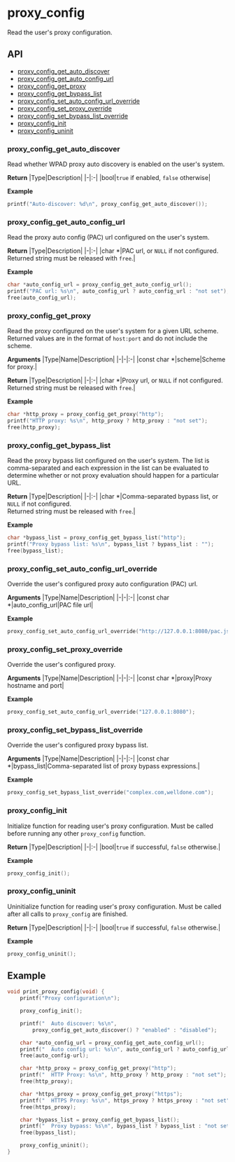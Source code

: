 # proxy_config <!-- omit in toc -->

Read the user's proxy configuration.

## API <!-- omit in toc -->

- [proxy_config_get_auto_discover](#proxy_config_get_auto_discover)
- [proxy_config_get_auto_config_url](#proxy_config_get_auto_config_url)
- [proxy_config_get_proxy](#proxy_config_get_proxy)
- [proxy_config_get_bypass_list](#proxy_config_get_bypass_list)
- [proxy_config_set_auto_config_url_override](#proxy_config_set_auto_config_url_override)
- [proxy_config_set_proxy_override](#proxy_config_set_proxy_override)
- [proxy_config_set_bypass_list_override](#proxy_config_set_bypass_list_override)
- [proxy_config_init](#proxy_config_init)
- [proxy_config_uninit](#proxy_config_uninit)

### proxy_config_get_auto_discover

Read whether WPAD proxy auto discovery is enabled on the user's system.

**Return**
|Type|Description|
|-|:-|
|bool|`true` if enabled, `false` otherwise|

**Example**
```c
printf("Auto-discover: %d\n", proxy_config_get_auto_discover());
```

### proxy_config_get_auto_config_url

Read the proxy auto config (PAC) url configured on the user's system.

**Return**
|Type|Description|
|-|:-|
|char *|PAC url, or `NULL` if not configured.<br>Returned string must be released with `free`.|

**Example**
```c
char *auto_config_url = proxy_config_get_auto_config_url();
printf("PAC url: %s\n", auto_config_url ? auto_config_url : "not set");
free(auto_config_url);
```

### proxy_config_get_proxy

Read the proxy configured on the user's system for a given URL scheme. Returned values are in the format of `host:port` and do not include the scheme.

**Arguments**
|Type|Name|Description|
|-|-|:-|
|const char *|scheme|Scheme for proxy.|

**Return**
|Type|Description|
|-|:-|
|char *|Proxy url, or `NULL` if not configured.<br>Returned string must be released with `free`.|

**Example**
```c
char *http_proxy = proxy_config_get_proxy("http");
printf("HTTP proxy: %s\n", http_proxy ? http_proxy : "not set");
free(http_proxy);
```

### proxy_config_get_bypass_list

Read the proxy bypass list configured on the user's system. The list is comma-separated and each expression in the list can be evaluated to determine whether or not proxy evaluation should happen for a particular URL.

**Return**
|Type|Description|
|-|:-|
|char *|Comma-separated bypass list, or `NULL` if not configured.<br>Returned string must be released with `free`.|

**Example**
```c
char *bypass_list = proxy_config_get_bypass_list("http");
printf("Proxy bypass list: %s\n", bypass_list ? bypass_list : "");
free(bypass_list);
```

### proxy_config_set_auto_config_url_override

Override the user's configured proxy auto configuration (PAC) url.

**Arguments**
|Type|Name|Description|
|-|-|:-|
|const char *|auto_config_url|PAC file url|

**Example**
```c
proxy_config_set_auto_config_url_override("http://127.0.0.1:8080/pac.js");
```

### proxy_config_set_proxy_override

Override the user's configured proxy.

**Arguments**
|Type|Name|Description|
|-|-|:-|
|const char *|proxy|Proxy hostname and port|

**Example**
```c
proxy_config_set_auto_config_url_override("127.0.0.1:8080");
```

### proxy_config_set_bypass_list_override

Override the user's configured proxy bypass list.

**Arguments**
|Type|Name|Description|
|-|-|:-|
|const char *|bypass_list|Comma-separated list of proxy bypass expressions.|

**Example**
```c
proxy_config_set_bypass_list_override("complex.com,welldone.com");
```

### proxy_config_init

Initialize function for reading user's proxy configuration. Must be called before running any other `proxy_config` function.

**Return**
|Type|Description|
|-|:-|
|bool|`true` if successful, `false` otherwise.|

**Example**
```c
proxy_config_init();
```

### proxy_config_uninit

Uninitialize function for reading user's proxy configuration. Must be called after all calls to `proxy_config` are finished.

**Return**
|Type|Description|
|-|:-|
|bool|`true` if successful, `false` otherwise.|

**Example**
```c
proxy_config_uninit();
```

## Example <!-- omit in toc -->

```c
void print_proxy_config(void) {
    printf("Proxy configuration\n");

    proxy_config_init();

    printf("  Auto discover: %s\n",
        proxy_config_get_auto_discover() ? "enabled" : "disabled");

    char *auto_config_url = proxy_config_get_auto_config_url();
    printf("  Auto config url: %s\n", auto_config_url ? auto_config_url : "not set");
    free(auto_config-url);

    char *http_proxy = proxy_config_get_proxy("http");
    printf("  HTTP Proxy: %s\n", http_proxy ? http_proxy : "not set");
    free(http_proxy);

    char *https_proxy = proxy_config_get_proxy("https");
    printf("  HTTPS Proxy: %s\n", https_proxy ? https_proxy : "not set");
    free(https_proxy);

    char *bypass_list = proxy_config_get_bypass_list();
    printf("  Proxy bypass: %s\n", bypass_list ? bypass_list : "not set");
    free(bypass_list);

    proxy_config_uninit();
}
```
